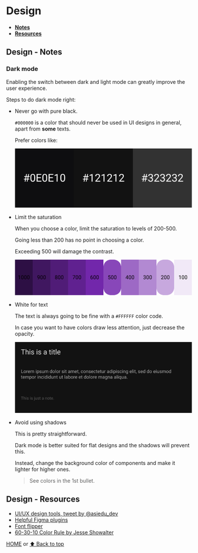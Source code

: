 # Design

- [**Notes**](#design---notes)
- [**Resources**](#design---resources)

## Design - Notes

### Dark mode

Enabling the switch between dark and light mode can greatly improve the user experience.

Steps to do dark mode right:

- Never go with pure black.

  `#000000` is a color that should never be used in UI designs in general, apart from **some** texts.

  Prefer colors like:

  ![Dark mode colors](../../Images/Design-Dark-Mode-Colors.png)
- Limit the saturation

  When you choose a color, limit the saturation to levels of 200-500.

  Going less than 200 has no point in choosing a color.

  Exceeding 500 will damage the contrast.

  ![Dark mode saturation](../../Images/Design-Dark-Mode-Saturation.png)
- White for text

  The text is always going to be fine with a `#FFFFFF` color code.

  In case you want to have colors draw less attention, just decrease the opacity.

  ![Dark mode font opacity](../../Images/Design-Dark-Mode-Font-Color.png)
- Avoid using shadows

  This is pretty straightforward.

  Dark mode is better suited for flat designs and the shadows will prevent this.

  Instead, change the background color of components and make it lighter for higher ones.

  > See colors in the 1st bullet.

## Design - Resources

- [UI/UX design tools, tweet by @asiedu_dev](https://twitter.com/asiedu_dev/status/1465576339176493056)
- [Helpful Figma plugins](https://www.instagram.com/p/CWOQi0hPv9o/)
- [Font flipper](https://fontflipper.com/)
- [60-30-10 Color Rule by Jesse Showalter](https://youtu.be/UWwNIMHFdW4)

[HOME](https://github.com/Stratis-Dermanoutsos/Full-Stack-Notes#full-stack-notes) or [⬆ Back to top](#design)

